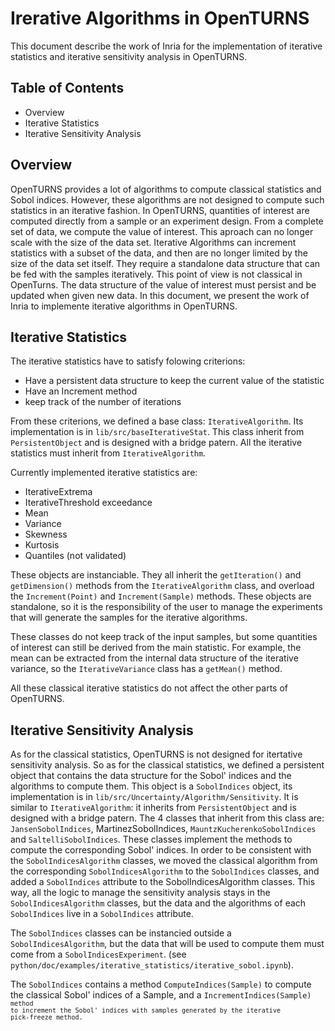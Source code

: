 
# Irerative Algorithms in OpenTURNS

This document describe the work of Inria for the implementation of iterative statistics and iterative sensitivity analysis in OpenTURNS.

## Table of Contents
* Overview
* Iterative Statistics
* Iterative Sensitivity Analysis

## Overview

OpenTURNS provides a lot of algorithms to compute classical statistics and Sobol indices. However, these algorithms are not designed to compute such statistics in an iterative fashion. In OpenTURNS, quantities of interest are computed directly from a sample or an experiment design. From a complete set of data, we compute the value of interest. This aproach can no longer scale with the size of the data set.
Iterative Algorithms can increment statistics with a subset of the data, and then are no longer limited by the size of the data set itself. They require a standalone data structure that can be fed with the samples iteratively. This point of view is not classical in OpenTurns. The data structure of the value of interest must persist and be updated when given new data. In this document, we present the  work of Inria to implemente iterative algorithms in OpenTURNS.

## Iterative Statistics

The iterative statistics have to satisfy folowing criterions:
* Have a persistent data structure to keep the current value of the statistic
* Have an Increment method
* keep track of the number of iterations

From these criterions, we defined a base class: <code>IterativeAlgorithm</code>. Its implementation is in <code>lib/src/baseIterativeStat</code>.
This class inherit from <code>PersistentObject</code> and is designed with a bridge patern. All the iterative statistics must inherit from <code>IterativeAlgorithm</code>.

Currently implemented iterative statistics are:
* IterativeExtrema
* IterativeThreshold exceedance
* Mean
* Variance
* Skewness
* Kurtosis
* Quantiles (not validated)

These objects are instanciable. They all inherit the <code>getIteration()</code> and <code>getDimension()</code> methods from the <code>IterativeAlgorithm</code> class, and overload the <code>Increment(Point)</code> and <code>Increment(Sample)</code> methods. These objects are standalone, so it is the responsibility of the user to manage the experiments that will generate the samples for the iterative algorithms.

These classes do not keep track of the input samples, but some quantities of interest can still be derived from the main statistic.
For example, the mean can be extracted from the internal data structure of the iterative variance, so the <code>IterativeVariance</code> class has a <code>getMean()</code> method.

All these classical iterative statistics do not affect the other parts of OpenTURNS.


## Iterative Sensitivity Analysis

As for the classical statistics, OpenTURNS is not designed for itertative sensitivity analysis. So as for the classical statistics, we defined a persistent object that contains the data structure for the Sobol' indices and the algorithms to compute them. This object is a <code>SobolIndices</code> object, its implementation is in <code>lib/src/Uncertainty/Algorithm/Sensitivity</code>. It is similar to <code>IterativeAlgorithm</code>: it inherits from <code>PersistentObject</code> and is designed with a bridge patern. The 4 classes that inherit from this class are: <code>JansenSobolIndices</code>, MartinezSobolIndices</code>, <code>MauntzKucherenkoSobolIndices</code> and <code>SaltelliSobolIndices</code>. These classes implement the methods to compute the corresponding Sobol' indices. In order to be consistent with the <code>SobolIndicesAlgorithm</code> classes, we moved the classical algorithm from
the corresponding <code>SobolIndicesAlgorithm</code> to the <code>SobolIndices</code> classes, and added a <code>SobolIndices</code> attribute to the SobolIndicesAlgorithm classes. This way, all the logic to manage the sensitivity analysis stays in the <code>SobolIndicesAlgorithm</code> classes, but the data and the algorithms of each <code>SobolIndices</code> live in a <code>SobolIndices</code> attribute.

The <code>SobolIndices</code> classes can be instancied outside a <code>SobolIndicesAlgorithm</code>, but the data that will be used to compute them must come from a <code>SobolIndicesExperiment</code>. (see <code>python/doc/examples/iterative_statistics/iterative_sobol.ipynb</code>).

The <code>SobolIndices</code> contains a method <code>ComputeIndices(Sample)</code> to compute the classical Sobol' indices of a Sample, and a <code>IncrementIndices(Sample)<code> method to increment the Sobol' indices with samples generated by the iterative pick-freeze method.
